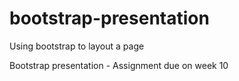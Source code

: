 # bootstrap-presentation
Using bootstrap to layout a page

Bootstrap presentation - Assignment due on week 10
